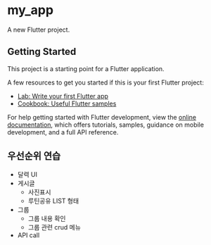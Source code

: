 # my_app

A new Flutter project.

## Getting Started

This project is a starting point for a Flutter application.

A few resources to get you started if this is your first Flutter project:

- [Lab: Write your first Flutter app](https://docs.flutter.dev/get-started/codelab)
- [Cookbook: Useful Flutter samples](https://docs.flutter.dev/cookbook)

For help getting started with Flutter development, view the
[online documentation](https://docs.flutter.dev/), which offers tutorials,
samples, guidance on mobile development, and a full API reference.

## 우선순위 연습

- 달력 UI
- 게시글
  - 사진표시
  - 루틴공유 LIST 형태
- 그룹
  - 그룹 내용 확인
  - 그룹 관련 crud 메뉴
- API call
